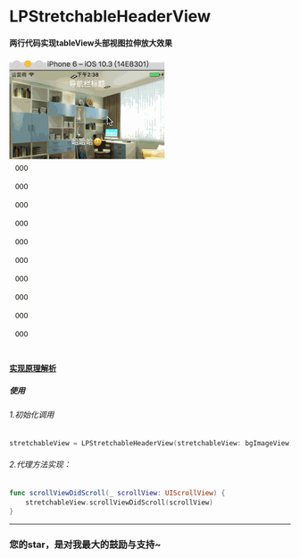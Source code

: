 # LPStretchableHeaderView
#### 两行代码实现tableView头部视图拉伸放大效果

![image](https://github.com/splsylp/LPStretchableHeaderView/blob/master/stretchableView.gif )

#### [实现原理解析](http://www.jianshu.com/p/1b3788dfa4ea)


##### 使用
###### 1.初始化调用
```Swift
stretchableView = LPStretchableHeaderView(stretchableView: bgImageView)
```
###### 2.代理方法实现：
```Swift
func scrollViewDidScroll(_ scrollView: UIScrollView) {
    stretchableView.scrollViewDidScroll(scrollView)
}
```
---
### 您的star，是对我最大的鼓励与支持~
